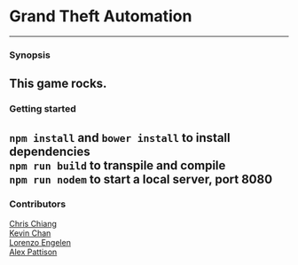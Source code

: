 # Grand Theft Automation
---

### Synopsis
This game rocks.
---

### Getting started
`npm install` and `bower install` to install dependencies  
`npm run build` to transpile and compile  
`npm run nodem` to start a local server, port 8080  
---

### Contributors
[Chris Chiang](https://github.com/cchrispy)  
[Kevin Chan](https://github.com/kevindchan)  
[Lorenzo Engelen](https://github.com/lorenzoengelen)  
[Alex Pattison](https://github.com/AlexPattison)